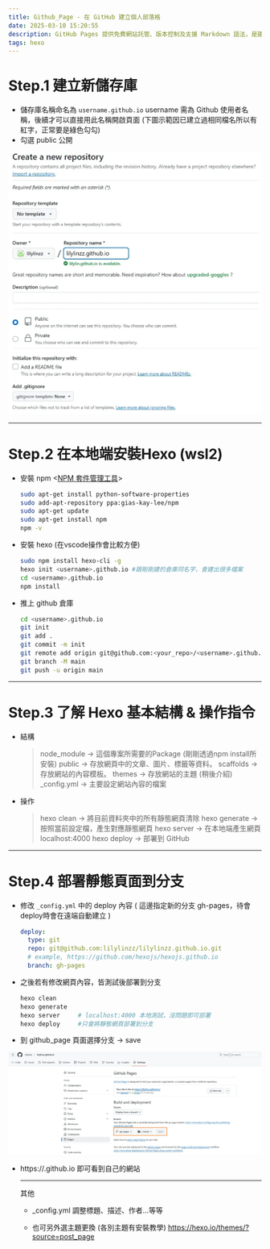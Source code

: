 ```yaml
---
title: Github_Page - 在 GitHub 建立個人部落格
date: 2025-03-10 15:20:55
description: GitHub Pages 提供免費網站託管、版本控制及支援 Markdown 語法，是建立個人部落格的理想選擇。本文記錄使用 Hexo 框架建置部落格的過程，從環境建置、框架設定到主題安裝，最後部署至 GitHub Pages 的完整步驟。
tags: hexo
---
```


# Step.1 建立新儲存庫

- 儲存庫名稱命名為 `username.github.io` username 需為 Github 使用者名稱，後續才可以直接用此名稱開啟頁面 (下圖示範因已建立過相同檔名所以有紅字，正常要是綠色勾勾)
- 勾選 public 公開

![](../images/Github-Page/Github-Page_01.png)


---

# Step.2 在本地端安裝Hexo (wsl2)

- 安裝 npm <[NPM 套件管理工具](https://github.com/nodejs-tw/nodejs-wiki-book/blob/master/zh-tw/node_npm.rst?source=post_page-----4d295ed96236---------------------------------------)>
    
    ```bash
    sudo apt-get install python-software-properties
    sudo add-apt-repository ppa:gias-kay-lee/npm
    sudo apt-get update
    sudo apt-get install npm
    npm -v
    ```
    

- 安裝 hexo (在vscode操作會比較方便)
    
    ```bash
    sudo npm install hexo-cli -g
    hexo init <username>.github.io #跟剛剛建的倉庫同名字，會建出很多檔案
    cd <username>.github.io
    npm install
    ```

- 推上 github 倉庫

    ```bash
    cd <username>.github.io
    git init
    git add .
    git commit -m init
    git remote add origin git@github.com:<your_repo>/<username>.github.io.git
    git branch -M main
    git push -u origin main
    ```
 

---    

# Step.3 了解 Hexo 基本結構 & 操作指令

- 結構
    
    > node_module -> 這個專案所需要的Package (剛剛透過npm install所安裝)
    public -> 存放網頁中的文章、圖片、標籤等資料。
    scaffolds -> 存放網站的內容模板。
    themes -> 存放網站的主題 (稍後介紹)
    _config.yml -> 主要設定網站內容的檔案
    > 

- 操作
    
    > hexo clean  -> 將目前資料夾中的所有靜態網頁清除
    hexo generate  -> 按照當前設定檔，產生對應靜態網頁
    hexo server  -> 在本地端產生網頁 localhost:4000
    hexo deploy  -> 部署到 GitHub
    > 


---

# Step.4 部署靜態頁面到分支

- 修改 `_config.yml` 中的 deploy 內容 ( 這邊指定新的分支 gh-pages，待會deploy時會在遠端自動建立 )
    
    ```yaml
    deploy:
      type: git
      repo: git@github.com:lilylinzz/lilylinzz.github.io.git
      # example, https://github.com/hexojs/hexojs.github.io
      branch: gh-pages
    ```
    
- 之後若有修改網頁內容，皆測試後部署到分支
    
    ```bash
    hexo clean
    hexo generate
    hexo server     # localhost:4000 本地測試，沒問題即可部署
    hexo deploy     #只會將靜態網頁部署到分支
    ```
    
- 到 github_page 頁面選擇分支 → save

![image](../images/Github-Page/Github-Page_02.png)


- https://<username>.github.io 即可看到自己的網站
    
    
    ---
    其他
    
    * _config.yml 調整標題、描述、作者...等等

    * 也可另外選主題更換 (各別主題有安裝教學)
    https://hexo.io/themes/?source=post_page